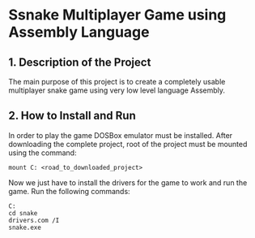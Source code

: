 # Ssnake Multiplayer Game using Assembly Language

## 1. Description of the Project

[//]: # "What was the purpose of the project?" 
The main purpose of this project is to create a completely usable multiplayer snake game using very low level language Assembly.

[//]: # "What your application does?" 


[//]: # "What problem does it solve" 


[//]: # "What was your motivation?" 


[//]: # "Why did you build this project?" 



[//]: # "## 2. Technologies Used"

[//]: # "What technologies were used?" 


[//]: # "Why you used the technologies you used?" 


[//]: # "Some of the challenges you faced and features you hope to implement in the future." 





[//]: # "## 3. Learning outcomes"

[//]: # "What did you learn?" 



## 2. How to Install and Run
In order to play the game DOSBox emulator must be installed. After downloading the complete project, root of the project must be mounted using the command:
```console
mount C: <road_to_downloaded_project>
```


Now we just have to install the drivers for the game to work and run the game. Run the following commands:

```console
C:
cd snake
drivers.com /I
snake.exe
```


[//]: # "## 5. Extra Information"


